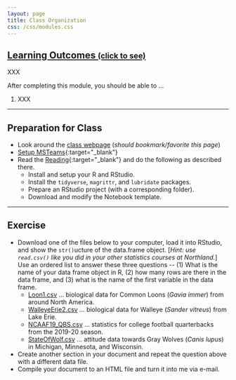 ```yaml
---
layout: page
title: Class Organization
css: /css/modules.css
---
```


<div class="panel-group-ILOs">
  <div class="panel panel-default">
    <div class="panel-heading">
      <h2 class="panel-title">
        <a data-toggle="collapse" href="#ILOs">Learning Outcomes <small>(click to see)</small></a>
      </h2>
    </div>
    <div id="ILOs" class="panel-collapse collapse">
      <div class="panel-body">
XXX
<p>After completing this module, you should be able to ...</p>

<ol>
  <li>XXX</li>
</ol>
      </div>
    </div>
  </div>
</div>

----

## Preparation for Class

* Look around the [class webpage](https://derekogle.com/NCGraphing/) (*should bookmark/favorite this page*)
* [Setup MSTeams](Setup_MSTeams){:target="_blank"}
* Read the [Reading](http://derekogle.com/BookWrangling/preparation.html){:target="_blank"} and do the following as described there.
  * Install and setup your R and RStudio.
  * Install the `tidyverse`, `magrittr`, and `lubridate` packages.
  * Prepare an RStudio project (with a corresponding folder).
  * Download and modify the Notebook template.

----

## Exercise
* Download one of the files below to your computer, load it into RStudio, and show the `str()`ucture of the data.frame object. [*Hint: use `read.csv()` like you did in your other statistics courses at Northland.*] Use an ordered list to answer these three questions -- (1) What is the name of your data frame object in R, (2) how many rows are there in the data frame, and (3) what is the name of the first variable in the data frame.
  * [Loon1.csv](https://raw.githubusercontent.com/droglenc/NCData/master/Loon1.csv) ... biological data for Common Loons (*Gavia immer*) from around North America.
  * [WalleyeErie2.csv](https://raw.githubusercontent.com/droglenc/FSAdata/master/data-raw/WalleyeErie2.csv) ... biological data for Walleye (*Sander vitreus*) from Lake Erie.
  * [NCAAF19_QBS.csv](https://raw.githubusercontent.com/droglenc/NCData/master/NCAAF19_QBS.csv) ... statistics for college football quarterbacks from the 2019-20 season.
  * [StateOfWolf.csv](https://raw.githubusercontent.com/droglenc/NCData/master/StateOfWolf.csv) ... attitude data towards Gray Wolves (*Canis lupus*) in Michigan, Minnesota, and Wisconsin.
* Create another section in your document and repeat the question above with a different data file.
* Compile your document to an HTML file and turn it into me via e-mail.
